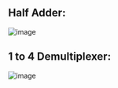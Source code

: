 ## Half Adder:
![image](https://user-images.githubusercontent.com/98120541/236560123-42683088-14c6-4cca-8222-07298a332bec.png)


## 1 to 4 Demultiplexer:
![image](https://user-images.githubusercontent.com/98120541/236560600-8ff40cd7-27a9-4358-8e5b-d82334c5d5dc.png)
